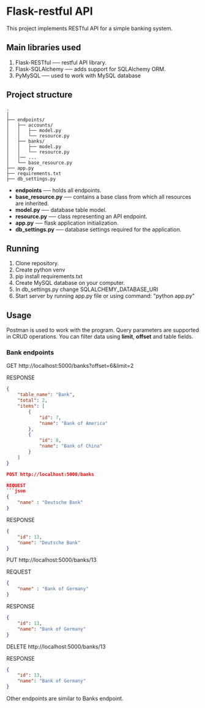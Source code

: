 # Flask-restful API

This project implements RESTful API for a simple banking system. 

## Main libraries used

1. Flask-RESTful ── restful API library.
2. Flask-SQLAlchemy ── adds support for SQLAlchemy ORM.
3. PyMySQL ── used to work with MySQL database

## Project structure
```
.
│
├── endpoints/                   
│   ├── accounts/
│   │   ├── model.py
│   │   └── resource.py
│   ├── banks/
│   │   ├── model.py
│   │   └── resource.py
│   │── ...
│   └── base_resource.py
├── app.py
├── requirements.txt
├── db_settings.py
```

* **endpoints** ── holds all endpoints.
* **base_resource.py** ── contains a base class from which all resources are inherited.
* **model.py** ── database table model.
* **resource.py** ── class representing an API endpoint.
* **app.py** ── flask application initialization.
* **db_settings.py** ── database settings required for the application.

## Running

1. Clone repository.
2. Create python venv
3. pip install requirements.txt
4. Create MySQL database on your computer.
5. In db_settings.py change SQLALCHEMY_DATABASE_URI
6. Start server by running app.py file or using command: "python app.py"

## Usage

Postman is used to work with the program.
Query parameters are supported in CRUD operations.
You can filter data using **limit**, **offset** and table fields.

### Bank endpoints
GET http://localhost:5000/banks?offset=6&limit=2

RESPONSE
```json
{
    "table_name": "Bank",
    "total": 2,
    "items": [
        {
            "id": 7,
            "name": "Bank of America"
        },
        {
            "id": 8,
            "name": "Bank of China"
        }
    ]
}

POST http://localhost:5000/banks

REQUEST
```json
{
    "name" : "Deutsche Bank"
}
```

RESPONSE
```json
{
    "id": 13,
    "name": "Deutsche Bank"
}
```

PUT http://localhost:5000/banks/13

REQUEST
```json
{
    "name" : "Bank of Germany"
}
```

RESPONSE
```json
{
    "id": 13,
    "name": "Bank of Germany"
}
```
DELETE http://localhost:5000/banks/13

RESPONSE
```json
{
    "id": 13,
    "name": "Bank of Germany"
}
```

Other endpoints are similar to Banks endpoint.